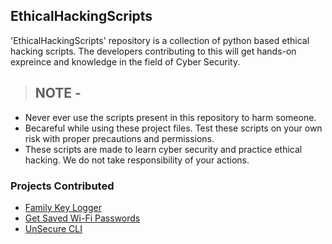 <h2>EthicalHackingScripts</h2>

'EthicalHackingScripts' repository is a collection of python based ethical hacking scripts. The developers contributing to this will get hands-on expreince and knowledge in the field of Cyber Security.

> <h2> NOTE - </h2> 
- Never ever use the scripts present in this repository to harm someone. 
- Becareful while using these project files. Test these scripts on your own risk with proper precautions and permissions. 
- These scripts are made to learn cyber security and practice ethical hacking. We do not take responsibility of your actions.

<h3>Projects Contributed</h3>

- [Family Key Logger](Family%20Key%20Logger)
- [Get Saved Wi-Fi Passwords](https://github.com/vivekthedev/Awesome_Python_Scripts/tree/main/EthicalHackingScripts/Get%20Saved%20Passwords)
- [UnSecure CLI](https://github.com/vivekthedev/Awesome_Python_Scripts/tree/main/EthicalHackingScripts/UnsecureCLI)
